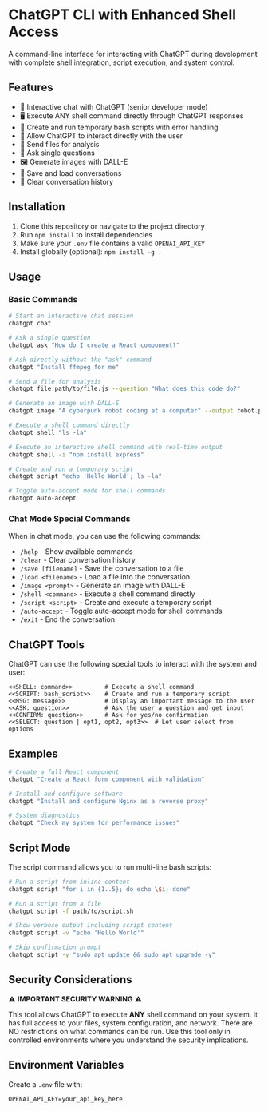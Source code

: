 # ChatGPT CLI with Enhanced Shell Access

A command-line interface for interacting with ChatGPT during development with complete shell integration, script execution, and system control.

## Features

- 💬 Interactive chat with ChatGPT (senior developer mode)
- 🖥️ Execute ANY shell command directly through ChatGPT responses
- 📜 Create and run temporary bash scripts with error handling
- 💬 Allow ChatGPT to interact directly with the user
- 📄 Send files for analysis
- 📝 Ask single questions
- 🖼️ Generate images with DALL-E
- 💾 Save and load conversations
- 🔄 Clear conversation history

## Installation

1. Clone this repository or navigate to the project directory
2. Run `npm install` to install dependencies
3. Make sure your `.env` file contains a valid `OPENAI_API_KEY`
4. Install globally (optional): `npm install -g .`

## Usage

### Basic Commands

```bash
# Start an interactive chat session
chatgpt chat

# Ask a single question
chatgpt ask "How do I create a React component?"

# Ask directly without the "ask" command 
chatgpt "Install ffmpeg for me"

# Send a file for analysis
chatgpt file path/to/file.js --question "What does this code do?"

# Generate an image with DALL-E
chatgpt image "A cyberpunk robot coding at a computer" --output robot.png

# Execute a shell command directly
chatgpt shell "ls -la"

# Execute an interactive shell command with real-time output
chatgpt shell -i "npm install express"

# Create and run a temporary script
chatgpt script "echo 'Hello World'; ls -la"

# Toggle auto-accept mode for shell commands
chatgpt auto-accept
```

### Chat Mode Special Commands

When in chat mode, you can use the following commands:

- `/help` - Show available commands
- `/clear` - Clear conversation history
- `/save [filename]` - Save the conversation to a file
- `/load <filename>` - Load a file into the conversation
- `/image <prompt>` - Generate an image with DALL-E
- `/shell <command>` - Execute a shell command directly
- `/script <script>` - Create and execute a temporary script
- `/auto-accept` - Toggle auto-accept mode for shell commands
- `/exit` - End the conversation

## ChatGPT Tools

ChatGPT can use the following special tools to interact with the system and user:

```
<<SHELL: command>>         # Execute a shell command
<<SCRIPT: bash_script>>    # Create and run a temporary script
<<MSG: message>>           # Display an important message to the user
<<ASK: question>>          # Ask the user a question and get input
<<CONFIRM: question>>      # Ask for yes/no confirmation
<<SELECT: question | opt1, opt2, opt3>>  # Let user select from options
```

## Examples

```bash
# Create a full React component
chatgpt "Create a React form component with validation"

# Install and configure software
chatgpt "Install and configure Nginx as a reverse proxy"

# System diagnostics
chatgpt "Check my system for performance issues"
```

## Script Mode

The script command allows you to run multi-line bash scripts:

```bash
# Run a script from inline content
chatgpt script "for i in {1..5}; do echo \$i; done"

# Run a script from a file
chatgpt script -f path/to/script.sh

# Show verbose output including script content
chatgpt script -v "echo 'Hello World'"

# Skip confirmation prompt
chatgpt script -y "sudo apt update && sudo apt upgrade -y"
```

## Security Considerations

⚠️ **IMPORTANT SECURITY WARNING** ⚠️

This tool allows ChatGPT to execute **ANY** shell command on your system. It has full access to your files, system configuration, and network. There are NO restrictions on what commands can be run. Use this tool only in controlled environments where you understand the security implications.

## Environment Variables

Create a `.env` file with:

```
OPENAI_API_KEY=your_api_key_here
```